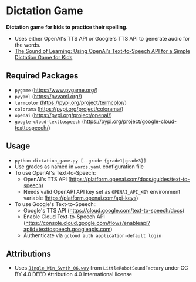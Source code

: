 # Dictation Game

**Dictation game for kids to practice their spelling.**

* Uses either OpenAI's TTS API or Google's TTS API to generate audio for the words. 
* [The Sound of Learning: Using OpenAI’s Text-to-Speech API for a Simple Dictation Game for Kids](https://arunkv.medium.com/the-sound-of-learning-using-openais-text-to-speech-api-for-a-simple-dictation-game-for-kids-e237db497ad1)

## Required Packages
* `pygame` (https://www.pygame.org/)
* `pyyaml` (https://pyyaml.org/)
* `termcolor` (https://pypi.org/project/termcolor/)
* `colorama` (https://pypi.org/project/colorama/)
* `openai` (https://pypi.org/project/openai/)
* `google-cloud-texttospeech` (https://pypi.org/project/google-cloud-texttospeech/)

## Usage
* `python dictation_game.py [--grade {grade1|grade3}]`
* Use grades as named in `words.yaml` configuration file
* To use OpenAI's Text-to-Speech:
  * OpenAI's TTS API (https://platform.openai.com/docs/guides/text-to-speech)
  * Needs valid OpenAPI API key set as `OPENAI_API_KEY` environment variable (https://platform.openai.com/api-keys)
* To use Google's Text-to-Speech::
  * Google's TTS API (https://cloud.google.com/text-to-speech/docs)
  * Enable Cloud Text-to-Speech API (https://console.cloud.google.com/flows/enableapi?apiid=texttospeech.googleapis.com)
  * Authenticate via `gcloud auth application-default login`

## Attributions
* Uses [`Jingle_Win_Synth_06.wav`](https://freesound.org/people/LittleRobotSoundFactory/sounds/274181/) from `LittleRobotSoundFactory` under CC BY 4.0 DEED Attribution 4.0 International license